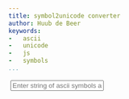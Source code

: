 ```yaml
---
title: symbol2unicode converter
author: Huub de Beer
keywords:
-   ascii
-   unicode
-   js
-   symbols
...
```


<div id="converter">
<input type="text" placeholder="Enter string of ascii symbols and press ENTER." />
<div class="output">
</div>
</div>
<script src="lib/web.js"></script>
<style>
#converter {
margin: 2px;
padding: 2px;
font-size: 14pt;
width:95vw;
}

#converter input {
font-size: inherit;
margin-bottom: 2px;
margin-right: 2px;
margin-left: 2px;
width: 94vw;
padding-left: 2px;
border: none;
border-bottom: 1px solid dimgray;
}

#converter .output {
padding-top: 2px;
}

#converter .output p {
padding-left: 2px;
margin-right: 2px;
margin-left: 2px;
}

#converter .output p + p {
margin-bottom: 0;
margin-top: 0;
padding-bottom: 0;

}
</style>
